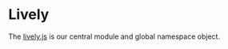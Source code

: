 # Lively 

The [lively.js](edit://src/client/lively.js) is our central module and global namespace object. 